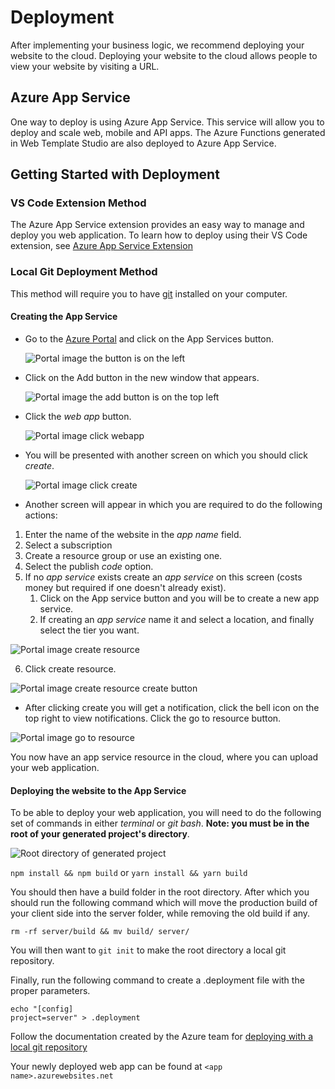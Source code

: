 # Deployment

After implementing your business logic, we recommend deploying your website to the cloud.
Deploying your website to the cloud allows people to view your website by visiting a URL.

## Azure App Service

One way to deploy is using Azure App Service. This service will allow you to deploy and scale web, mobile and API apps. The Azure Functions generated in Web Template Studio are also deployed to Azure App Service.

## Getting Started with Deployment

### VS Code Extension Method

The Azure App Service extension provides an easy way to manage and deploy you web application. To learn how to deploy using their VS Code extension, see [Azure App Service Extension](https://github.com/Microsoft/vscode-azureappservice)

### Local Git Deployment Method

This method will require you to have [git](https://git-scm.com/downloads) installed on your computer.

#### Creating the App Service

- Go to the [Azure Portal](https://portal.azure.com) and click on the App Services button.

  ![Portal image the button is on the left](./resources/azure-appservice-portal.png)

- Click on the Add button in the new window that appears.

  ![Portal image the add button is on the top left](./resources/azure-appservice-add.png)

- Click the _web app_ button.

  ![Portal image click webapp](./resources/azure-appservice-click-webapp.png)

- You will be presented with another screen on which you should click _create_.

  ![Portal image click create](./resources/azure-appservice-click-create.png)

- Another screen will appear in which you are required to do the following actions:

1. Enter the name of the website in the _app name_ field.
2. Select a subscription
3. Create a resource group or use an existing one.
4. Select the publish _code_ option.
5. If no _app service_ exists create an _app service_ on this screen (costs money but required if one doesn't already exist).
   1. Click on the App service button and you will be to create a new app service.
   2. If creating an _app service_ name it and select a location, and finally select the tier you want.

![Portal image create resource](./resources/azure-appservice-createresource.png)

6. Click create resource.

![Portal image create resource create button](./resources/azure-appservice-createadd.png)

- After clicking create you will get a notification, click the bell icon on the top right to view notifications. Click the go to resource button.

![Portal image go to resource](./resources/azure-appservice-notification.png)

You now have an app service resource in the cloud, where you can upload your web application.

#### Deploying the website to the App Service

To be able to deploy your web application, you will need to do the following set of commands in either _terminal_ or _git bash_. **Note: you must be in the root of your generated project's directory**.

![Root directory of generated project](./resources/azure-appservice-rootdirectory.png)

`npm install && npm build` or `yarn install && yarn build`

You should then have a build folder in the root directory. After which you should run the following command which will move the production build of your client side into the server folder, while removing the old build if any.

`rm -rf server/build && mv build/ server/`

You will then want to `git init` to make the root directory a local git repository.

Finally, run the following command to create a .deployment file with the proper parameters.

```
echo "[config]
project=server" > .deployment
```

Follow the documentation created by the Azure team for [deploying with a local git repository](https://docs.microsoft.com/en-us/azure/app-service/deploy-local-git#open-azure-cloud-shell)

Your newly deployed web app can be found at `<app name>.azurewebsites.net`
